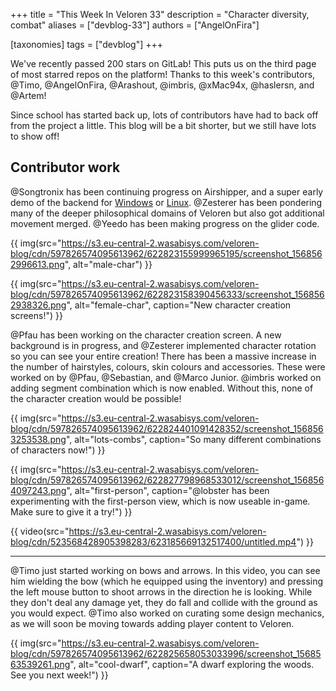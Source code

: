 +++
title = "This Week In Veloren 33"
description = "Character diversity, combat"
aliases = ["devblog-33"]
authors = ["AngelOnFira"]

[taxonomies]
tags = ["devblog"]
+++

We've recently passed 200 stars on GitLab! This puts us on the third page of most starred repos on the platform! Thanks to this week's contributors, @Timo, @AngelOnFira, @Arashout, @imbris, @xMac94x, @haslersn, and @Artem!

Since school has started back up, lots of contributors have had to back off from the project a little. This blog will be a bit shorter, but we still have lots to show off!

## Contributor work

@Songtronix has been continuing progress on Airshipper, and a super early demo of the backend for [Windows](https://airshipper.songtronix.com/nightly/master/windows/artifacts.zip) or [Linux](https://airshipper.songtronix.com/nightly/master/linux/artifacts.zip). @Zesterer has been pondering many of the deeper philosophical domains of Veloren but also got additional movement merged. @Yeedo has been making progress on the glider code.

{{ img(src="https://s3.eu-central-2.wasabisys.com/veloren-blog/cdn/597826574095613962/622823155999965195/screenshot_1568562996613.png", alt="male-char") }}

{{ img(src="https://s3.eu-central-2.wasabisys.com/veloren-blog/cdn/597826574095613962/622823158390456333/screenshot_1568562938326.png", alt="female-char", caption="New character creation screens!") }}

@Pfau has been working on the character creation screen. A new background is in progress, and @Zesterer implemented character rotation so you can see your entire creation! There has been a massive increase in the number of hairstyles, colours, skin colours and accessories. These were worked on by @Pfau, @Sebastian, and @Marco Junior. @imbris worked on adding segment combination which is now enabled. Without this, none of the character creation would be possible!

{{ img(src="https://s3.eu-central-2.wasabisys.com/veloren-blog/cdn/597826574095613962/622824401091428352/screenshot_1568563253538.png", alt="lots-combs", caption="So many different combinations of characters now!") }}

{{ img(src="https://s3.eu-central-2.wasabisys.com/veloren-blog/cdn/597826574095613962/622827798968533012/screenshot_1568564097243.png", alt="first-person", caption="@lobster has been experimenting with the first-person view, which is now useable in-game. Make sure to give it a try!") }}

{{ video(src="https://s3.eu-central-2.wasabisys.com/veloren-blog/cdn/523568428905398283/623185669132517400/untitled.mp4") }}

<hr>

@Timo just started working on bows and arrows. In this video, you can see him wielding the bow (which he equipped using the inventory) and pressing the left mouse button to shoot arrows in the direction he is looking. While they don't deal any damage yet, they do fall and collide with the ground as you would expect. @Timo also worked on curating some design mechanics, as we will soon be moving towards adding player content to Veloren.

{{ img(src="https://s3.eu-central-2.wasabisys.com/veloren-blog/cdn/597826574095613962/622825658053033996/screenshot_1568563539261.png", alt="cool-dwarf", caption="A dwarf exploring the woods. See you next week!") }}
